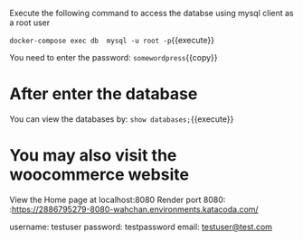 Execute the following command to  access the databse using mysql client as a root user

`docker-compose exec db  mysql -u root -p`{{execute}}


You need to enter the password:
`somewordpress`{{copy}}

# After enter the database
You can view the databases by:
 `show databases;`{{execute}}


# You may also visit the woocommerce website

View the Home page at  localhost:8080
Render port 8080: :https://2886795279-8080-wahchan.environments.katacoda.com/

username: testuser
password: testpassword
email: testuser@test.com









